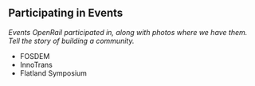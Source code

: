 ## Participating in Events

*Events OpenRail participated in, along with photos where we have them. Tell the story of building a community.*

* FOSDEM
* InnoTrans
* Flatland Symposium
